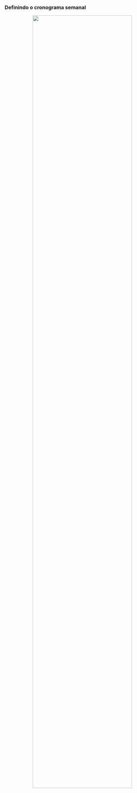 ### Definindo o cronograma semanal

<p align="center">
  <img width="80%" src="../assets/cronograma.png">
</p>
